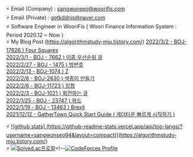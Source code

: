   ### 
⚡ Email (Company) : sangwonseo@woorifis.com  
⚡ Email (Private) : gotkddnjs@naver.com  
⚡ Software Engineer in WooriFis ( Woori Finance Information System : Period 2020.12 ~ Now )  
⚡ My Blog Post  (https://algorithmstudy-mju.tistory.com/) [2022/3/2 - BOJ-17626 ) Four Squares](https://algorithmstudy-mju.tistory.com/224) <br>
[2022/3/1 - BOJ - 7662 ) 이중 우선순위 큐](https://algorithmstudy-mju.tistory.com/223) <br>
[2022/2/27 - BOJ - 1475 ) 방번호](https://algorithmstudy-mju.tistory.com/222) <br>
[2022/2/13 - BOJ-1074 ) Z](https://algorithmstudy-mju.tistory.com/221) <br>
[2022/2/8 - BOJ-2630 ) 색종이 만들기](https://algorithmstudy-mju.tistory.com/220) <br>
[2022/2/6 - BOJ-11723 ) 집합](https://algorithmstudy-mju.tistory.com/219) <br>
[2022/2/3 - BOJ-1021 ) 회전하는 큐](https://algorithmstudy-mju.tistory.com/218) <br>
[2022/1/25 - BOJ - 23747 ) 와드](https://algorithmstudy-mju.tistory.com/217) <br>
[2022/1/19 - BOJ - 13463 ) Brexit](https://algorithmstudy-mju.tistory.com/216) <br>
[2021/12/12 - GatherTown Quick Start Guide ( 게더타운 빠르게 시작하기 )](https://algorithmstudy-mju.tistory.com/215) <br>

⚡ [![github stats]  (https://github-readme-stats.vercel.app/api/top-langs/?username=sangwonseo94&layout=compact)](https://github.com/anuraghazra/github-readme-stats)](https://algorithmstudy-mju.tistory.com/)  
⚡ [![Solved.ac프로필](http://mazassumnida.wtf/api/v2/generate_badge?boj=gotkddnjs)](https://solved.ac/gotkddnjs)<!--[![CodeForces Profile](https://cf.leed.at?id=sangwon)](https://codeforces.com/profile/sangwon)   
